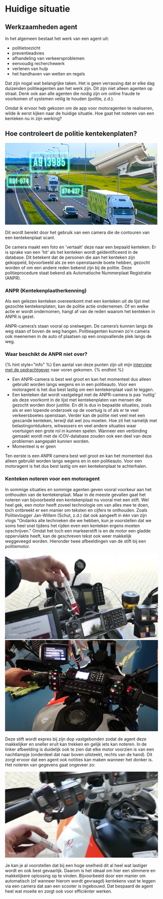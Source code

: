 # Huidige situatie

## Werkzaamheden agent

In het algemeen bestaat het werk van een agent uit:&#x20;

* politietoezicht
* preventieadvies
* afhandeling van verkeersproblemen&#x20;
* eenvoudig recherchewerk
* verlenen van hulp
* het handhaven van wetten en regels&#x20;

Dat zijn nogal wat belangrijke taken. Het is geen verrassing dat er elke dag duizenden politieagenten aan het werk zijn. Dit zijn niet alleen agenten op straat. Denk ook aan alle agenten die nodig zijn om online fraude te voorkomen of systemen veilig te houden (politie, z.d.).

Omdat ik ervoor heb gekozen om de app voor motoragenten te realiseren, wilde ik eerst kijken naar de huidige situatie. Hoe gaat het noteren van een kenteken nu in zijn werking?

## Hoe controleert de politie kentekenplaten?

![](<../../.gitbook/assets/image (5).png>)

Dit wordt bereikt door het gebruik van een camera die de contouren van een kentekenplaat scant.

De camera maakt een foto en 'vertaalt' deze naar een bepaald kenteken. Er is sprake van een 'hit' als het kenteken wordt geïdentificeerd in de database. Dit betekent dat de personen die aan het kenteken zijn gekoppeld, bijvoorbeeld als ze een openstaande boete hebben, gezocht worden of om een andere reden bekend zijn bij de politie. Deze politieprocedure staat bekend als Automatische Nummerplaat Registratie (ANPR).

### ANPR (Kentekenplaatherkenning) <a href="#subject-template-title" id="subject-template-title"></a>

Als een gelezen kenteken overeenkomt met een kenteken uit de lijst met gezochte kentekenplaten, kan de politie actie ondernemen. Of en welke actie er wordt ondernomen, hangt af van de reden waarom het kenteken in ANPR is gezet.

ANPR-camera’s staan vooral op snelwegen. De camera’s kunnen langs de weg staan of boven de weg hangen. Politieagenten kunnen zo'n camera ook meenemen in de auto of plaatsen op een onopvallende plek langs de weg.

### Waar beschikt de ANPR niet over?

{% hint style="info" %}
Een aantal van deze punten zijn uit mijn [interview met de opdrachtgever](../gebruikersonderzoek/interview-05.md) naar voren gekomen.
{% endhint %}

* Een ANPR-camera is best wel groot en kan het momenteel dus alleen gebruikt worden langs wegens en in een politieauto. Voor een motoragent is het dus best lastig om een kentekenplaat vast te leggen.&#x20;
* Een kenteken dat wordt vastgelegd met de ANPR-camera is pas 'nuttig' als deze voorkomt in de lijst met kentekenplaten van mensen die gezocht worden door justitie. En dit is dus in bepaalde situaties, zoals als er een lopende onderzoek op de voertuig is of als er te veel verkeersboetes openstaan. Verder kan de politie niet veel met een gescande kenteken, terwijl dat wel zou moeten. Hoe zit het namelijk met belastingontduikers, witwassers en veel andere situaties waar voertuigen een grote rol in kunnen spelen. Wanneer een verbinding gemaakt wordt met de iCOV-database zouden ook een deel van deze problemen aangepakt kunnen worden.
* Momenteel is er geen&#x20;

Ten eerste is een ANPR camera best wel groot en kan het momenteel dus alleen gebruikt worden langs wegens en in een politieauto. Voor een motoragent is het dus best lastig om een kentekenplaat te achterhalen.&#x20;

### Kenteken noteren voor een motoragent

In sommige situaties en sommige agenten geven vooral voorkeur aan het onthouden van de kentekenplaat. Maar in de meeste gevallen gaat het noteren van bijvoorbeeld een kentekenplaat nu vooral met een stift. Wel heel gek, een motor heeft zoveel technologie om van alles mee te doen, toch ontbreekt er een manier om teksten en cijfers te onthouden. Zoals Politievlogger Jan-Willem (Schut, z.d.) dat ook aangeeft in één van zijn vlogs "Ondanks alle technieken die we hebben, kun je voorstellen dat we soms heel snel tijdens het rijden even een kenteken ergens moeten opschrijven." Omdat het toch een markeerstift is en de motor een gladde oppervlakte heeft, kan de geschreven tekst ook weer makkelijk weggeveegd worden. Hieronder twee afbeeldingen van de stift bij een politiemotor.

![](<../../.gitbook/assets/image (11) (1) (1).png>) ![](<../../.gitbook/assets/Schermafbeelding 2022-01-16 om 19.05.17.png>)

Deze stift wordt expres bij zijn dop vastgebonden zodat de agent deze makkelijker en sneller eruit kan trekken en gelijk iets kan noteren. In de linker afbeelding is duidelijk ook te zien dat elke motor voorzien is van een nachtlampje (onderdeel dat naar boven uitsteekt, rechts van de hand). Dit zorgt ervoor dat een agent ook notities kan maken wanneer het donker is. Het noteren van gegevens gaat ongeveer zo:&#x20;

![](<../../.gitbook/assets/image (6) (1) (1).png>)

Je kan je al voorstellen dat bij een hoge snelheid dit al heel wat lastiger wordt en ook best gevaarlijk. Daarom is het ideaal om hier een slimmere en makkelijkere oplossing op te vinden. Bijvoorbeeld door een manier om automatisch (of wanneer hierom wordt gevraagd) kentekens vast te leggen via een camera dat aan een scooter is ingebouwd. Dat bespaard de agent heel wat moeite en zorgt ook voor efficiënter werken.





